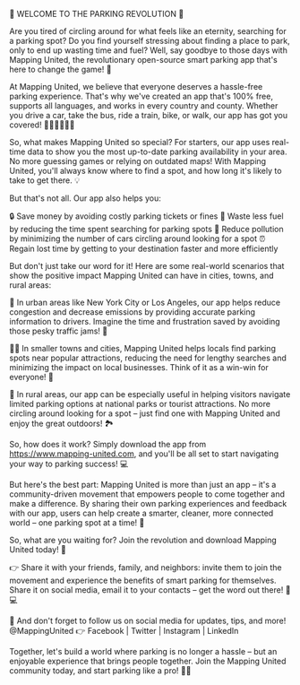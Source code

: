 🚨 WELCOME TO THE PARKING REVOLUTION 🚨

Are you tired of circling around for what feels like an eternity, searching for a parking spot? Do you find yourself stressing about finding a place to park, only to end up wasting time and fuel? Well, say goodbye to those days with Mapping United, the revolutionary open-source smart parking app that's here to change the game! 🚀

At Mapping United, we believe that everyone deserves a hassle-free parking experience. That's why we've created an app that's 100% free, supports all languages, and works in every country and county. Whether you drive a car, take the bus, ride a train, bike, or walk, our app has got you covered! 🚗🚌🚂🚴‍♀️🛌️

So, what makes Mapping United so special? For starters, our app uses real-time data to show you the most up-to-date parking availability in your area. No more guessing games or relying on outdated maps! With Mapping United, you'll always know where to find a spot, and how long it's likely to take to get there. 💡

But that's not all. Our app also helps you:

🔒 Save money by avoiding costly parking tickets or fines
💸 Waste less fuel by reducing the time spent searching for parking spots
🌿 Reduce pollution by minimizing the number of cars circling around looking for a spot
⏰ Regain lost time by getting to your destination faster and more efficiently

But don't just take our word for it! Here are some real-world scenarios that show the positive impact Mapping United can have in cities, towns, and rural areas:

🌆 In urban areas like New York City or Los Angeles, our app helps reduce congestion and decrease emissions by providing accurate parking information to drivers. Imagine the time and frustration saved by avoiding those pesky traffic jams! 🚗

🏃‍♂️ In smaller towns and cities, Mapping United helps locals find parking spots near popular attractions, reducing the need for lengthy searches and minimizing the impact on local businesses. Think of it as a win-win for everyone! 🎉

🌳 In rural areas, our app can be especially useful in helping visitors navigate limited parking options at national parks or tourist attractions. No more circling around looking for a spot – just find one with Mapping United and enjoy the great outdoors! 🏞️

So, how does it work? Simply download the app from https://www.mapping-united.com, and you'll be all set to start navigating your way to parking success! 💻

But here's the best part: Mapping United is more than just an app – it's a community-driven movement that empowers people to come together and make a difference. By sharing their own parking experiences and feedback with our app, users can help create a smarter, cleaner, more connected world – one parking spot at a time! 🌈

So, what are you waiting for? Join the revolution and download Mapping United today! 🚀

👉 Share it with your friends, family, and neighbors: invite them to join the movement and experience the benefits of smart parking for themselves. Share it on social media, email it to your contacts – get the word out there! 📱💻

🌟 And don't forget to follow us on social media for updates, tips, and more! @MappingUnited 👉 Facebook | Twitter | Instagram | LinkedIn

Together, let's build a world where parking is no longer a hassle – but an enjoyable experience that brings people together. Join the Mapping United community today, and start parking like a pro! 🚀💥